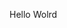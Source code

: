 Hello Wolrd














































































































































































































































































































































































































































































































































































































































































































































































